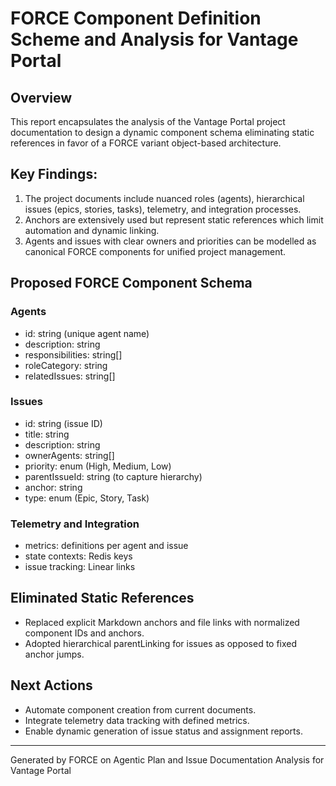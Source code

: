 # FORCE Component Definition Scheme and Analysis for Vantage Portal

## Overview

This report encapsulates the analysis of the Vantage Portal project documentation to design a dynamic component schema eliminating static references in favor of a FORCE variant object-based architecture.

## Key Findings:

1. The project documents include nuanced roles (agents), hierarchical issues (epics, stories, tasks), telemetry, and integration processes.
2. Anchors are extensively used but represent static references which limit automation and dynamic linking.
3. Agents and issues with clear owners and priorities can be modelled as canonical FORCE components for unified project management.

## Proposed FORCE Component Schema

### Agents
- id: string (unique agent name)
- description: string
- responsibilities: string[]
- roleCategory: string
- relatedIssues: string[]

### Issues
- id: string (issue ID)
- title: string
- description: string
- ownerAgents: string[]
- priority: enum (High, Medium, Low)
- parentIssueId: string (to capture hierarchy)
- anchor: string
- type: enum (Epic, Story, Task)

### Telemetry and Integration
- metrics: definitions per agent and issue
- state contexts: Redis keys
- issue tracking: Linear links

## Eliminated Static References
- Replaced explicit Markdown anchors and file links with normalized component IDs and anchors.
- Adopted hierarchical parentLinking for issues as opposed to fixed anchor jumps.

## Next Actions
- Automate component creation from current documents.
- Integrate telemetry data tracking with defined metrics.
- Enable dynamic generation of issue status and assignment reports.

---

Generated by FORCE on Agentic Plan and Issue Documentation Analysis for Vantage Portal